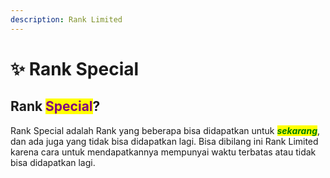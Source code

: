 ```yaml
---
description: Rank Limited
---
```


# ✨ Rank Special

## Rank <mark style="color:purple;">Special</mark>?

Rank Special adalah Rank yang beberapa bisa didapatkan untuk _<mark style="color:green;">**sekarang**</mark>_, dan ada juga yang tidak bisa didapatkan lagi. Bisa dibilang ini Rank Limited karena cara untuk mendapatkannya mempunyai waktu terbatas atau tidak bisa didapatkan lagi.
